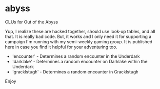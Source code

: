 # abyss
CLUs for Out of the Abyss

Yup, I realize these are hacked together, should use look-up tables, and all that.  It is really bad code.  But, it works and I only need it for supporting a campaign I'm running with my semi-weekly gaming group.  It is published here in case you find it helpful for your adventuring too.

* 'encounter'   - Determines a random encounter in the Underdark
* 'darklake'    - Determines a random encounter on Darklake within the Underdark
* 'gracklstugh' - Determines a random encounter in Gracklstugh

Enjoy